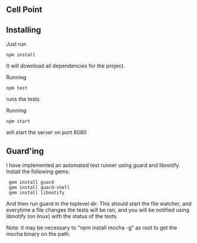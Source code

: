 ## Cell Point

Installing
----------

Just run

    npm install

It will download all dependencies for the project.

Running

    npm test

runs the tests


Running

    npm start

will start the server on port 8080

Guard'ing
---------
I have implemented an automated test runner using guard and libnotify. Install the following gems:

     gem install guard
     gem install guard-shell
     gem install libnotify

And then run guard in the toplevel dir. This should start the file watcher, and everytime a file changes the tests will be ran, and you will be notified using libnotify (on linux) with the status of the tests.

Note: it may be necessary to "npm install mocha -g" as root to get the mocha binary on the path.

  

